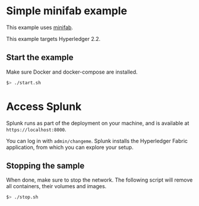 # Simple minifab example

This example uses [minifab](https://github.com/litong01/minifabric).

This example targets Hyperledger 2.2.

## Start the example

Make sure Docker and docker-compose are installed.

```bash
$> ./start.sh
```

# Access Splunk

Splunk runs as part of the deployment on your machine, and is available at `https://localhost:8000`.

You can log in with `admin/changeme`. Splunk installs the Hyperledger Fabric application, from which you can explore your setup.

## Stopping the sample

When done, make sure to stop the network. The following script will remove all containers, their volumes and images.

```bash
$> ./stop.sh
```
